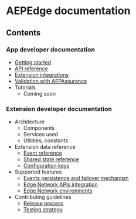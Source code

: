 # AEPEdge documentation

## Contents

### App developer documentation
* [Getting started](./AppDeveloper/getting-started.md)
* [API reference](./AppDeveloper/api-reference.md)
* [Extension integrations](./AppDeveloper/integrations.md)
* [Validation with AEPAssurance](./AppDeveloper/validation.md)
* Tutorials
  * Coming soon

### Extension developer documentation
* Architecture
  * Components
  * Services used
  * Utilities, constants
* Extension data reference
  * [Event reference](./ExtensionDeveloper/ExtensionDataReference/event-reference.md)
  * [Shared state reference](./ExtensionDeveloper/ExtensionDataReference/shared-state-reference.md)
  * [Configuration keys](./ExtensionDeveloper/ExtensionDataReference/config-reference.md)
* Supported features
  * [Events persistence and failover mechanism](./ExtensionDeveloper/Features/events-persistence.md)
  * [Edge Network APIs integration](./ExtensionDeveloper/Features/edge-network-apis-integration.md)
  * [Edge Network environments](./ExtensionDeveloper/Features/edge-network-environments.md)
* Contributing guidelines
  * [Release process](./ExtensionDeveloper/ContributingGuidelines/release-process.md)
  * [Testing strategy](./ExtensionDeveloper/ContributingGuidelines/testing-strategy.md)
